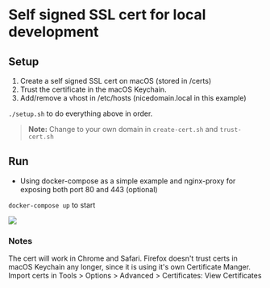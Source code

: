 # Self signed SSL cert for local development

## Setup

1. Create a self signed SSL cert on macOS (stored in /certs)
2. Trust the certificate in the macOS Keychain.
3. Add/remove a vhost in /etc/hosts (nicedomain.local in this example)

`./setup.sh` to do everything above in order.

> __Note:__ Change to your own domain in `create-cert.sh` and `trust-cert.sh`

## Run
+ Using docker-compose as a simple example and nginx-proxy for exposing both port 80 and 443 (optional)

`docker-compose up` to start

![](https://res.cloudinary.com/urre/image/upload/v1534948050/z8jqmokd1l8hpkxzpmdg.png)


### Notes
The cert will work in Chrome and Safari. Firefox doesn't trust certs in macOS Keychain any longer, since it is using it's own Certificate Manger. Import certs in Tools > Options > Advanced > Certificates: View Certificates
